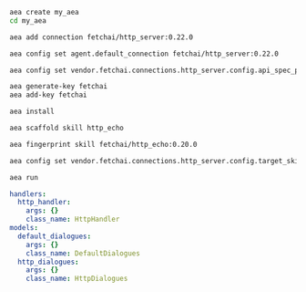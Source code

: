``` bash
aea create my_aea
cd my_aea
```
``` bash
aea add connection fetchai/http_server:0.22.0
```
``` bash
aea config set agent.default_connection fetchai/http_server:0.22.0
```
``` bash
aea config set vendor.fetchai.connections.http_server.config.api_spec_path "../examples/http_ex/petstore.yaml"
```
``` bash
aea generate-key fetchai
aea add-key fetchai
```
``` bash
aea install
```
``` bash
aea scaffold skill http_echo
```
``` bash
aea fingerprint skill fetchai/http_echo:0.20.0
```
``` bash
aea config set vendor.fetchai.connections.http_server.config.target_skill_id "$(aea config get agent.author)/http_echo:0.1.0" 
```
``` bash
aea run
```
``` yaml
handlers:
  http_handler:
    args: {}
    class_name: HttpHandler
models:
  default_dialogues:
    args: {}
    class_name: DefaultDialogues
  http_dialogues:
    args: {}
    class_name: HttpDialogues
```